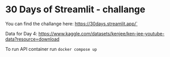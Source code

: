 # 30 Days of Streamlit - challange

You can find the challange here: https://30days.streamlit.app/`

Data for Day 4: https://www.kaggle.com/datasets/kenjee/ken-jee-youtube-data?resource=download

To run API container run `docker compose up`